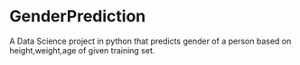 # GenderPrediction
A Data Science project in python that predicts gender of a person based on height,weight,age of given training set.
